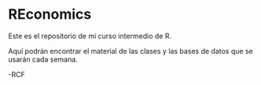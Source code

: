 # REconomics

Este es el repositorio de mi curso intermedio de R. 

Aquí podrán encontrar el material de las clases y las bases de datos que se usarán cada semana.  

-RCF
